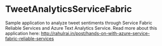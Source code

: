 # TweetAnalyticsServiceFabric
Sample application to analyze tweet sentiments through Service Fabric Reliable Services and Azure Text Analytics Service. Read more about this application here: http://rahulrai.in/post/hands-on-with-azure-service-fabric-reliable-services
